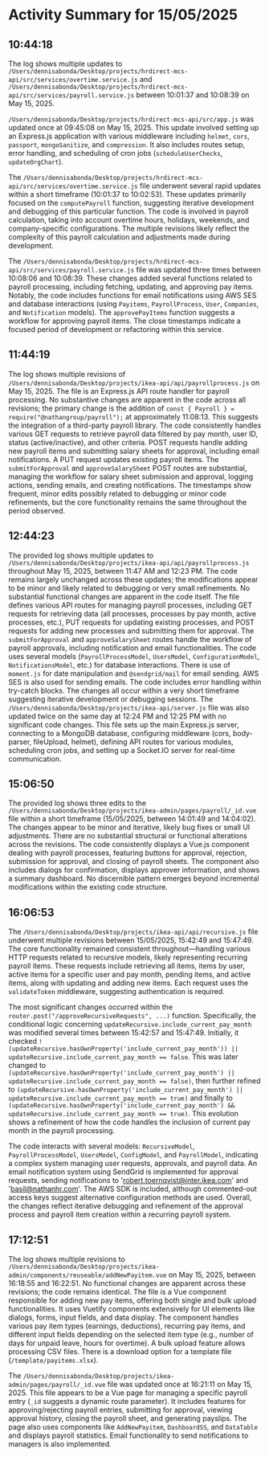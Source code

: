 # Activity Summary for 15/05/2025

## 10:44:18
The log shows multiple updates to `/Users/dennisabonda/Desktop/projects/hrdirect-mcs-api/src/services/overtime.service.js` and `/Users/dennisabonda/Desktop/projects/hrdirect-mcs-api/src/services/payroll.service.js`  between 10:01:37 and 10:08:39 on May 15, 2025.


`/Users/dennisabonda/Desktop/projects/hrdirect-mcs-api/src/app.js` was updated once at 09:45:08 on May 15, 2025. This update involved setting up an Express.js application with various middleware including `helmet`, `cors`, `passport`, `mongoSanitize`, and `compression`.  It also includes routes setup, error handling, and scheduling of cron jobs (`scheduleUserChecks`, `updateOrgChart`).


The `/Users/dennisabonda/Desktop/projects/hrdirect-mcs-api/src/services/overtime.service.js` file underwent several rapid updates within a short timeframe (10:01:37 to 10:02:53). These updates primarily focused on the `computePayroll` function, suggesting iterative development and debugging of this particular function. The code is involved in payroll calculation, taking into account overtime hours, holidays, weekends, and company-specific configurations. The multiple revisions likely reflect the complexity of this payroll calculation and adjustments made during development.


The `/Users/dennisabonda/Desktop/projects/hrdirect-mcs-api/src/services/payroll.service.js` file was updated three times between 10:08:06 and 10:08:39.  These changes added several functions related to payroll processing, including fetching, updating, and approving pay items. Notably,  the code includes functions for email notifications using AWS SES and database interactions (using `Payitems`, `PayrollProcess`, `User`, `Companies`, and `Notification` models). The `approvePayItems` function suggests a workflow for approving payroll items.  The close timestamps indicate a focused period of development or refactoring within this service.


## 11:44:19
The log shows multiple revisions of `/Users/dennisabonda/Desktop/projects/ikea-api/api/payrollprocess.js` on May 15, 2025.  The file is an Express.js API route handler for payroll processing.  No substantive changes are apparent in the code across all revisions; the primary change is the addition of  `const { Payroll } = require("@nathangroup/payroll");` at approximately 11:08:13. This suggests the integration of a third-party payroll library. The code consistently handles various GET requests to retrieve payroll data filtered by pay month, user ID, status (active/inactive), and other criteria.  POST requests handle adding new payroll items and submitting salary sheets for approval, including email notifications. A PUT request updates existing payroll items.  The `submitForApproval` and `approveSalarySheet` POST routes are substantial, managing the workflow for salary sheet submission and approval, logging actions, sending emails, and creating notifications.  The timestamps show frequent, minor edits possibly related to debugging or minor code refinements, but the core functionality remains the same throughout the period observed.


## 12:44:23
The provided log shows multiple updates to `/Users/dennisabonda/Desktop/projects/ikea-api/api/payrollprocess.js` throughout May 15, 2025, between 11:47 AM and 12:23 PM.  The code remains largely unchanged across these updates; the modifications appear to be minor and likely related to debugging or very small refinements.  No substantial functional changes are apparent in the code itself.  The file defines various API routes for managing payroll processes, including GET requests for retrieving data (all processes, processes by pay month, active processes, etc.), PUT requests for updating existing processes, and POST requests for adding new processes and submitting them for approval.  The `submitForApproval` and `approveSalarySheet` routes handle the workflow of payroll approvals, including notification and email functionalities. The code uses several models (`PayrollProcessModel`, `UsersModel`, `ConfigurationModel`, `NotificationsModel`, etc.) for database interactions. There is use of `moment.js` for date manipulation and `@sendgrid/mail` for email sending. AWS SES is also used for sending emails.  The code includes error handling within try-catch blocks.  The changes all occur within a very short timeframe suggesting iterative development or debugging sessions.  The `/Users/dennisabonda/Desktop/projects/ikea-api/server.js` file was also updated twice on the same day at 12:24 PM and 12:25 PM  with no significant code changes.  This file sets up the main Express.js server, connecting to a MongoDB database, configuring middleware (cors, body-parser, fileUpload, helmet), defining API routes for various modules, scheduling cron jobs, and setting up a Socket.IO server for real-time communication.


## 15:06:50
The provided log shows three edits to the `/Users/dennisabonda/Desktop/projects/ikea-admin/pages/payroll/_id.vue` file within a short timeframe (15/05/2025, between 14:01:49 and 14:04:02).  The changes appear to be minor and iterative, likely bug fixes or small UI adjustments.  There are no substantial structural or functional alterations across the revisions. The code consistently displays a Vue.js component dealing with payroll processes, featuring buttons for approval, rejection, submission for approval, and closing of payroll sheets.  The component also includes dialogs for confirmation, displays approver information, and shows a summary dashboard.  No discernible pattern emerges beyond incremental modifications within the existing code structure.


## 16:06:53
The `/Users/dennisabonda/Desktop/projects/ikea-api/api/recursive.js` file underwent multiple revisions between 15/05/2025, 15:42:49 and 15:47:49.  The core functionality remained consistent throughout—handling various HTTP requests related to recursive models, likely representing recurring payroll items.  These requests include retrieving all items, items by user, active items for a specific user and pay month, pending items, and active items, along with  updating and adding new items.  Each request uses the `validateToken` middleware, suggesting authentication is required.

The most significant changes occurred within the `router.post("/approveRecursiveRequests", ...)` function.  Specifically, the conditional logic concerning `updateRecursive.include_current_pay_month` was modified several times between 15:42:57 and 15:47:49.  Initially, it checked `!(updateRecursive.hasOwnProperty('include_current_pay_month')) || updateRecursive.include_current_pay_month == false`. This was later changed to `(updateRecursive.hasOwnProperty('include_current_pay_month') || updateRecursive.include_current_pay_month == false)`, then further refined to `(updateRecursive.hasOwnProperty('include_current_pay_month') || updateRecursive.include_current_pay_month == true)` and finally to `(updateRecursive.hasOwnProperty('include_current_pay_month') && updateRecursive.include_current_pay_month == true)`. This evolution shows a refinement of how the code handles the inclusion of current pay month in the payroll processing.


The code interacts with several models: `RecursiveModel`, `PayrollProcessModel`, `UsersModel`, `ConfigModel`, and `PayrollModel`, indicating a complex system managing user requests, approvals, and payroll data.  An email notification system using SendGrid is implemented for approval requests, sending notifications to 'robert.toernqvist@inter.ikea.com' and 'basil@nathanhr.com'. The AWS SDK is included, although commented-out access keys suggest alternative configuration methods are used.  Overall, the changes reflect iterative debugging and refinement of the approval process and payroll item creation within a recurring payroll system.


## 17:12:51
The log shows multiple revisions to `/Users/dennisabonda/Desktop/projects/ikea-admin/components/reuseable/addNewPayitem.vue` on May 15, 2025, between 16:18:55 and 16:22:51.  No functional changes are apparent across these revisions; the code remains identical.  The file is a Vue component responsible for adding new pay items, offering both single and bulk upload functionalities. It uses Vuetify components extensively for UI elements like dialogs, forms, input fields, and data display.  The component handles various pay item types (earnings, deductions), recurring pay items, and different input fields depending on the selected item type (e.g., number of days for unpaid leave, hours for overtime).  A bulk upload feature allows processing CSV files.  There is a download option for a template file (`/template/payitems.xlsx`).

The `/Users/dennisabonda/Desktop/projects/ikea-admin/pages/payroll/_id.vue` file was updated once at 16:21:11 on May 15, 2025. This file appears to be a Vue page for managing a specific payroll entry (`_id` suggests a dynamic route parameter).  It includes features for approving/rejecting payroll entries, submitting for approval, viewing approval history, closing the payroll sheet, and generating payslips. The page also uses components like `AddNewPayitem`, `DashboardSS`, and `DataTable`  and displays payroll statistics.  Email functionality to send notifications to managers is also implemented.
